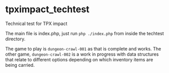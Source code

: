 # tpximpact_techtest
Technical test for TPX impact

The main file is index.php, just run `php ./index.php` from inside the techtest directory.

The game to play is `dungeon-crawl-001` as that is complete and works. The other game, `dungeon-crawl-002` is a work in progress with data structures that relate to different options depending on which inventory items are being carried.
